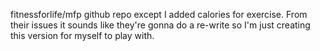 fitnessforlife/mfp github repo except I added calories for exercise. From their issues it sounds like they're gonna do a re-write so I'm just creating this version for myself to play with.
